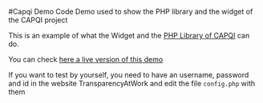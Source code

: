 #Capqi Demo Code
Demo used to show the PHP library and the widget of the CAPQI project

This is an example of what the Widget and the [PHP Library of CAPQI](https://github.com/esn-org/capqiApi-library) can do.

You can check [here a live version of this demo](http://ares.esn.org/~gorkaguerrero/capqidemo/)

If you want to test by yourself, you need to have an username, password and id in the website TransparencyAtWork and edit the file `config.php` with them
